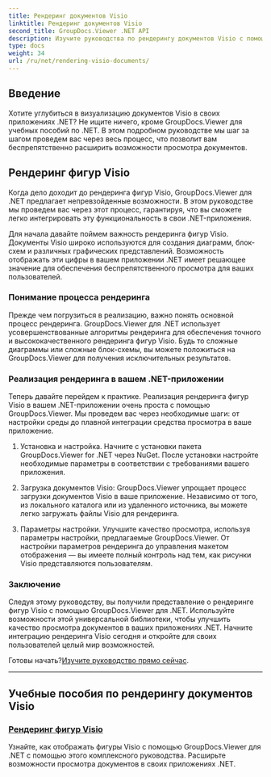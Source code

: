 ```yaml
---
title: Рендеринг документов Visio
linktitle: Рендеринг документов Visio
second_title: GroupDocs.Viewer .NET API
description: Изучите руководства по рендерингу документов Visio с помощью GroupDocs.Viewer для .NET. Научитесь легко расширять возможности просмотра документов в своих приложениях .NET.
type: docs
weight: 34
url: /ru/net/rendering-visio-documents/
---
```

## Введение

Хотите углубиться в визуализацию документов Visio в своих приложениях .NET? Не ищите ничего, кроме GroupDocs.Viewer для учебных пособий по .NET. В этом подробном руководстве мы шаг за шагом проведем вас через весь процесс, что позволит вам беспрепятственно расширить возможности просмотра документов.

## Рендеринг фигур Visio

Когда дело доходит до рендеринга фигур Visio, GroupDocs.Viewer для .NET предлагает непревзойденные возможности. В этом руководстве мы проведем вас через этот процесс, гарантируя, что вы сможете легко интегрировать эту функциональность в свои .NET-приложения.

Для начала давайте поймем важность рендеринга фигур Visio. Документы Visio широко используются для создания диаграмм, блок-схем и различных графических представлений. Возможность отображать эти цифры в вашем приложении .NET имеет решающее значение для обеспечения беспрепятственного просмотра для ваших пользователей.

### Понимание процесса рендеринга

Прежде чем погрузиться в реализацию, важно понять основной процесс рендеринга. GroupDocs.Viewer для .NET использует усовершенствованные алгоритмы рендеринга для обеспечения точного и высококачественного рендеринга фигур Visio. Будь то сложные диаграммы или сложные блок-схемы, вы можете положиться на GroupDocs.Viewer для получения исключительных результатов.

### Реализация рендеринга в вашем .NET-приложении

Теперь давайте перейдем к практике. Реализация рендеринга фигур Visio в вашем .NET-приложении очень проста с помощью GroupDocs.Viewer. Мы проведем вас через необходимые шаги: от настройки среды до плавной интеграции средства просмотра в ваше приложение.

1. Установка и настройка. Начните с установки пакета GroupDocs.Viewer for .NET через NuGet. После установки настройте необходимые параметры в соответствии с требованиями вашего приложения.

2. Загрузка документов Visio: GroupDocs.Viewer упрощает процесс загрузки документов Visio в ваше приложение. Независимо от того, из локального каталога или из удаленного источника, вы можете легко загружать файлы Visio для рендеринга.

3. Параметры настройки. Улучшите качество просмотра, используя параметры настройки, предлагаемые GroupDocs.Viewer. От настройки параметров рендеринга до управления макетом отображения — вы имеете полный контроль над тем, как рисунки Visio представляются пользователям.

### Заключение

Следуя этому руководству, вы получили представление о рендеринге фигур Visio с помощью GroupDocs.Viewer для .NET. Используйте возможности этой универсальной библиотеки, чтобы улучшить качество просмотра документов в ваших приложениях .NET. Начните интеграцию рендеринга Visio сегодня и откройте для своих пользователей целый мир возможностей.

 Готовы начать?[Изучите руководство прямо сейчас](./render-visio-figures/).

---

## Учебные пособия по рендерингу документов Visio
### [Рендеринг фигур Visio](./render-visio-figures/)
Узнайте, как отображать фигуры Visio с помощью GroupDocs.Viewer для .NET с помощью этого комплексного руководства. Расширьте возможности просмотра документов в своих приложениях .NET.